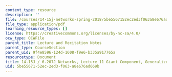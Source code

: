 ```yaml
---
content_type: resource
description: ''
file: /courses/14-15j-networks-spring-2018/5be5567152ec2ed3f063a8e676ad669b_MIT14_15JS18_lec11.pdf
file_type: application/pdf
learning_resource_types: []
license: https://creativecommons.org/licenses/by-nc-sa/4.0/
ocw_type: OCWFile
parent_title: Lecture and Recitation Notes
parent_type: CourseSection
parent_uid: 9f4e8596-124d-1608-f9e6-b335a917765a
resourcetype: Document
title: 14.15J / 6.207J Networks, Lecture 11 Giant Component, Generalized Random Graphs
uid: 5be55671-52ec-2ed3-f063-a8e676ad669b
---
```

